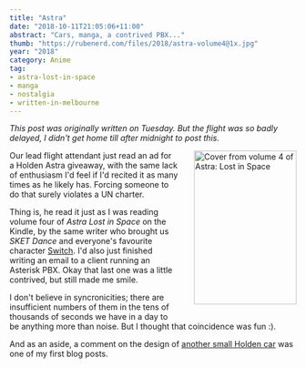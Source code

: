 ```yaml
---
title: "Astra"
date: "2018-10-11T21:05:06+11:00"
abstract: "Cars, manga, a contrived PBX..."
thumb: "https://rubenerd.com/files/2018/astra-volume4@1x.jpg"
year: "2018"
category: Anime
tag:
- astra-lost-in-space
- manga
- nostalgia
- written-in-melbourne
---
```

*This post was originally written on Tuesday. But the flight was so badly delayed, I didn't get home till after midnight to post this.*

<p><img src="https://rubenerd.com/files/2018/astra-volume4@1x.jpg" srcset="https://rubenerd.com/files/2018/astra-volume4@1x.jpg 1x, https://rubenerd.com/files/2018/astra-volume4@2x.jpg 2x" alt="Cover from volume 4 of Astra: Lost in Space" style="width:180px; height:270px; float:right; margin:0 0 1em 2em;" /></p>

Our lead flight attendant just read an ad for a Holden Astra giveaway, with the same lack of enthusiasm I'd feel if I'd recited it as many times as he likely has. Forcing someone to do that surely violates a UN charter.

Thing is, he read it just as I was reading volume four of *Astra Lost in Space* on the Kindle, by the same writer who brought us *SKET Dance* and everyone's favourite character [Switch]. I'd also just finished writing an email to a client running an Asterisk PBX. Okay that last one was a little contrived, but still made me smile.

I don't believe in syncronicities; there are insufficient numbers of them in the tens of thousands of seconds we have in a day to be anything more than noise. But I thought that coincidence was fun :).

And as an aside, a comment on the design of [another small Holden car] was one of my first blog posts.

[another small Holden car]: https://rubenerd.com/i-smell-a-ripoff/
[Switch]: https://rubenerd.com/favourite-character-bingo/

